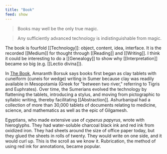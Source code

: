 ```yaml
---
title: "Book"
feed: show
---
```


> Books may well be the only true magic.

> Any sufficiently advanced technology is indistinguishable from magic.

The book is fourfold [[Technology]]: object, content, idea, interface. It is the recorded [[Medium]] for thought through [[Reading]] and [[Writing]]. I think it could be interesting to do a [[Genealogy]] to show why [[Interpretation]] became so big (e.g. [[Lectio divina]]).

In [The Book](https://www.worldcat.org/title/book/oclc/1004091449&referer=brief_results), Amaranth Borsuk says books first began as clay tablets with cuneiform (cuneis for wedge) writing in Sumer because clay was readily available in Mesopotamia (Greek for "between two river," referring to Tigris and Euphrates). Over time, the Sumerians evolved the technology by flattening the tablets, introducing a stylus, and moving from pictographic to syllabic writing, thereby facilitating [[Abstraction]]. Ashurbanipal had a collection of more than 30,000 tablets of documents relating to medicine, science, and mathematics as well as the epic of Gilgamesh.

Egyptians, who made extensive use of _cyperus papyrus_, wrote with hieroglyphs. They had water-soluble charcoal black ink and red ink from oxidized iron. They had sheets around the size of office paper today, but they glued the sheets in rolls of twenty. They would write on one side, and it would curl up. This is the scroll as we know it. Rubrication, the method of using red ink for annotations, became popular. 